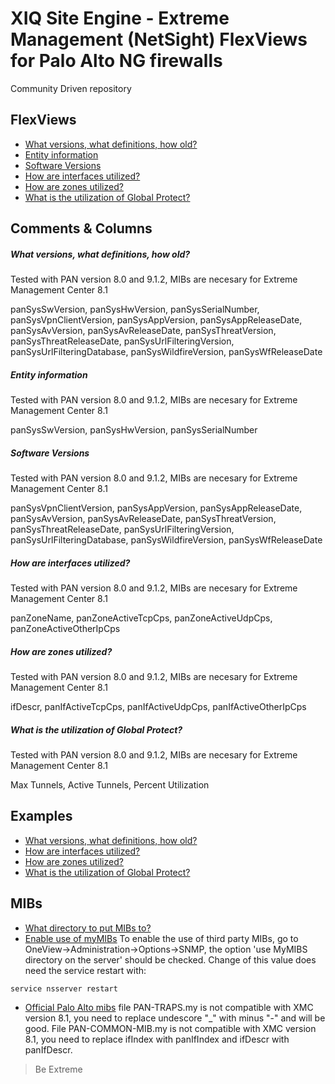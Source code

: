 # XIQ Site Engine - Extreme Management (NetSight) FlexViews for Palo Alto NG firewalls

Community Driven repository


## FlexViews
* [What versions, what definitions, how old?](tpl/PaloAltoSystem.tpl)
* [Entity information](tpl/PaloAltoSystemEntity.tpl)
* [Software Versions](tpl/PaloAltoSystemSoftware.tpl)
* [How are interfaces utilized?](tpl/PaloAltoInterfaces.tpl)
* [How are zones utilized?](tpl/PaloAltoZones.tpl)
* [What is the utilization of Global Protect?](tpl/PaloAltoGlobalProtect.tpl)

## Comments & Columns

##### What versions, what definitions, how old?
Tested with PAN version 8.0 and 9.1.2, MIBs are necesary for Extreme Management Center 8.1

panSysSwVersion, panSysHwVersion, panSysSerialNumber, panSysVpnClientVersion, panSysAppVersion, panSysAppReleaseDate, panSysAvVersion, panSysAvReleaseDate, panSysThreatVersion, panSysThreatReleaseDate, panSysUrlFilteringVersion, panSysUrlFilteringDatabase, panSysWildfireVersion, panSysWfReleaseDate

##### Entity information
Tested with PAN version 8.0 and 9.1.2, MIBs are necesary for Extreme Management Center 8.1

panSysSwVersion, panSysHwVersion, panSysSerialNumber

##### Software Versions
Tested with PAN version 8.0 and 9.1.2, MIBs are necesary for Extreme Management Center 8.1

panSysVpnClientVersion, panSysAppVersion, panSysAppReleaseDate, panSysAvVersion, panSysAvReleaseDate, panSysThreatVersion, panSysThreatReleaseDate, panSysUrlFilteringVersion, panSysUrlFilteringDatabase, panSysWildfireVersion, panSysWfReleaseDate

##### How are interfaces utilized?
Tested with PAN version 8.0 and 9.1.2, MIBs are necesary for Extreme Management Center 8.1

panZoneName, panZoneActiveTcpCps, panZoneActiveUdpCps, panZoneActiveOtherIpCps

##### How are zones utilized?
Tested with PAN version 8.0 and 9.1.2, MIBs are necesary for Extreme Management Center 8.1

ifDescr, panIfActiveTcpCps, panIfActiveUdpCps, panIfActiveOtherIpCps

##### What is the utilization of Global Protect?
Tested with PAN version 8.0 and 9.1.2, MIBs are necesary for Extreme Management Center 8.1

Max Tunnels, Active Tunnels, Percent Utilization

## Examples
* [What versions, what definitions, how old?](sample/PaloAltoSystem.png)
* [How are interfaces utilized?](sample/PaloAltoInterfaces.png)
* [How are zones utilized?](sample/PaloAltoZones.png)
* [What is the utilization of Global Protect?](sample/PaloAltoGlobalProtect.png)

## MIBs
* [What directory to put MIBs to?](https://extremeportal.force.com/ExtrArticleDetail?an=000080448)
* [Enable use of myMIBs](https://emc.extremenetworks.com/content/oneview/docs/admin/options/docs/ov_admin_options_snmp.html)
To enable the use of third party MIBs, go to OneView->Administration->Options->SNMP, the option 'use MyMIBS directory on the server' should be checked. Change of this value does need the service restart with:
```bash
service nsserver restart
```
* [Official Palo Alto mibs](https://www.paloaltonetworks.com/documentation/misc/snmp-mibs.html) file PAN-TRAPS.my is not compatible with XMC version 8.1, you need to replace undescore "_" with minus "-" and will be good. File PAN-COMMON-MIB.my is not compatible with XMC version 8.1, you need to replace ifIndex with panIfIndex and ifDescr with panIfDescr.

>Be Extreme